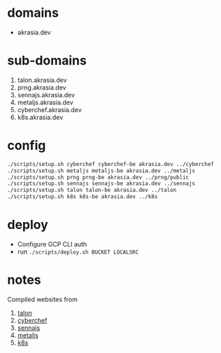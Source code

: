 # domains

* akrasia.dev

# sub-domains


1. talon.akrasia.dev
2. prng.akrasia.dev
3. sennajs.akrasia.dev
4. metaljs.akrasia.dev
5. cyberchef.akrasia.dev
6. k8s.akrasia.dev

# config

```sh
./scripts/setup.sh cyberchef cyberchef-be akrasia.dev ../cyberchef
./scripts/setup.sh metaljs metaljs-be akrasia.dev ../metaljs
./scripts/setup.sh prng prng-be akrasia.dev ../prng/public
./scripts/setup.sh sennajs sennajs-be akrasia.dev ../sennajs
./scripts/setup.sh talon talon-be akrasia.dev ../talon
./scripts/setup.sh k8s k8s-be akrasia.dev ../k8s
```

# deploy

* Configure GCP CLI auth
* run `./scripts/deploy.sh BUCKET LOCALSRC`

# notes

Compiled websites from
1. [talon](https://github.com/chaosparrot/talon_practice)
2. [cyberchef](https://github.com/gchq/CyberChef)
3. [sennajs](https://github.com/liferay/sennajs.com)
4. [metaljs](https://github.com/liferay/metaljs.com)
5. [k8s](https://github.com/kubernetes/website)